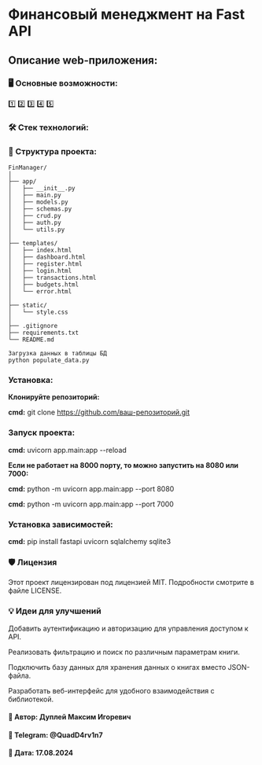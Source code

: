 # Финансовый менеджмент на Fast API

## Описание web-приложения:


### 🖥️ Основные возможности:
1️⃣ 2️⃣ 3️⃣ 4️⃣ 5️⃣ 

### 🛠 Стек технологий:


### 📖 Структура проекта:
```
FinManager/
│
├── app/
│   ├── __init__.py
│   ├── main.py
│   ├── models.py
│   ├── schemas.py
│   ├── crud.py
│   ├── auth.py
│   └── utils.py
│
├── templates/
│   ├── index.html
│   ├── dashboard.html
│   ├── register.html
│   ├── login.html
│   ├── transactions.html
│   ├── budgets.html
│   └── error.html
│
├── static/
│   └── style.css
│
├── .gitignore
├── requirements.txt
└── README.md
```

```
Загрузка данных в таблицы БД
python populate_data.py
```
### Установка:

**Клонируйте репозиторий:**

**cmd:** git clone https://github.com/ваш-репозиторий.git

### Запуск проекта:

**cmd:** uvicorn app.main:app --reload

**Если не работает на 8000 порту, то можно запустить на 8080 или 7000:**

**cmd:** python -m uvicorn app.main:app --port 8080

**cmd:** python -m uvicorn app.main:app --port 7000

### Установка зависимостей:

**cmd:** pip install fastapi uvicorn sqlalchemy sqlite3

### 🛡 Лицензия

Этот проект лицензирован под лицензией MIT. Подробности смотрите в файле LICENSE.

### 💡 Идеи для улучшений

Добавить аутентификацию и авторизацию для управления доступом к API.

Реализовать фильтрацию и поиск по различным параметрам книги.

Подключить базу данных для хранения данных о книгах вместо JSON-файла.

Разработать веб-интерфейс для удобного взаимодействия с библиотекой.

#### 💼 Автор: Дуплей Максим Игоревич
#### 📲 Telegram: @QuadD4rv1n7
#### 📅 Дата: 17.08.2024 
